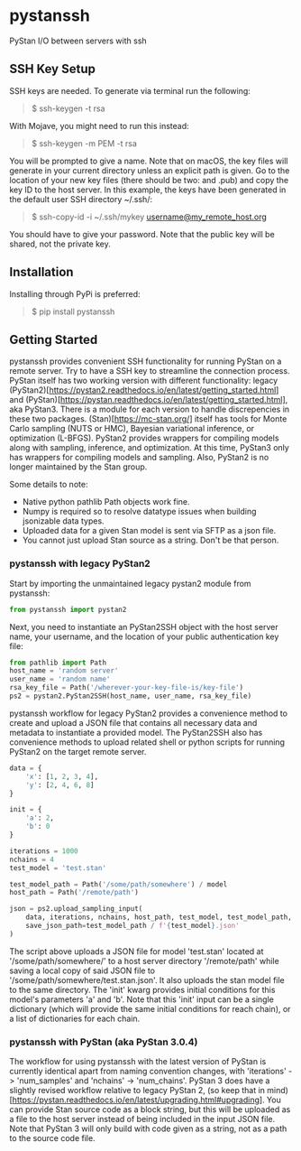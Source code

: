 # pystanssh
 PyStan I/O between servers with ssh

## SSH Key Setup
SSH keys are needed.  To generate via terminal run the following:
> $ ssh-keygen -t rsa

With Mojave, you might need to run this instead:
> $ ssh-keygen -m PEM -t rsa

You will be prompted to give a name.  Note that on macOS, the key files will generate in your current directory unless an explicit path is given.  Go to the location of your new key files (there should be two: <name> and <name>.pub) and copy the key ID to the host server.  In this example, the keys have been generated in the default user SSH directory ~/.ssh/:
> $ ssh-copy-id -i ~/.ssh/mykey username@my_remote_host.org

You should have to give your password.  Note that the public key will be shared, not the private key.

## Installation

Installing through PyPi is preferred:

> $ pip install pystanssh

## Getting Started

pystanssh provides convenient SSH functionality for running PyStan on a remote server.  Try to have a SSH key to streamline the connection process.  PyStan itself has two working version with different functionality: legacy (PyStan2)[https://pystan2.readthedocs.io/en/latest/getting_started.html] and (PyStan)[https://pystan.readthedocs.io/en/latest/getting_started.html], aka PyStan3.  There is a module for each version to handle discrepencies in these two packages. (Stan)[https://mc-stan.org/] itself has tools for Monte Carlo sampling (NUTS or HMC), Bayesian variational inference, or optimization (L-BFGS).  PyStan2 provides wrappers for compiling models along with sampling, inference, and optimization.  At this time, PyStan3 only has wrappers for compiling models and sampling.  Also, PyStan2 is no longer maintained by the Stan group.  

Some details to note:

* Native python pathlib Path objects work fine.
* Numpy is required so to resolve datatype issues when building jsonizable data types.
* Uploaded data for a given Stan model is sent via SFTP as a json file.
* You cannot just upload Stan source as a string.  Don't be that person.

### pystanssh with legacy PyStan2

Start by importing the unmaintained legacy pystan2 module from pystanssh:
```python
from pystanssh import pystan2
```

Next, you need to instantiate an PyStan2SSH object with the host server name, your username, and the location of your public authentication key file:
```python
from pathlib import Path
host_name = 'random server'
user_name = 'random name'
rsa_key_file = Path('/wherever-your-key-file-is/key-file')
ps2 = pystan2.PyStan2SSH(host_name, user_name, rsa_key_file)
```

pystanssh workflow for legacy PyStan2 provides a convenience method to create and upload a JSON file that contains all necessary data and metadata to instantiate a provided model.  The PyStan2SSH also has convenience methods to upload related shell or python scripts for running PyStan2 on the target remote server.
```python
data = {
    'x': [1, 2, 3, 4],
    'y': [2, 4, 6, 8]
}

init = {
    'a': 2,
    'b': 0
}

iterations = 1000
nchains = 4
test_model = 'test.stan'

test_model_path = Path('/some/path/somewhere') / model
host_path = Path('/remote/path')

json = ps2.upload_sampling_input(
    data, iterations, nchains, host_path, test_model, test_model_path, init=init,
    save_json_path=test_model_path / f'{test_model}.json'
)
```
The script above uploads a JSON file for model 'test.stan' located at '/some/path/somewhere/' to a host server directory '/remote/path' while saving a local copy of said JSON file to '/some/path/somewhere/test.stan.json'.  It also uploads the stan model file to the same directory.  The 'init' kwarg provides initial conditions for this model's parameters 'a' and 'b'.  Note that this 'init' input can be a single dictionary (which will provide the same initial conditions for reach chain), or a list of dictionaries for each chain.
### pystanssh with PyStan (aka PyStan 3.0.4)

The workflow for using pystanssh with the latest version of PyStan is currently identical apart from naming convention changes, with 'iterations' -> 'num_samples' and 'nchains' -> 'num_chains'.  PyStan 3 does have a slightly revised workflow relative to legacy PyStan 2, (so keep that in mind)[https://pystan.readthedocs.io/en/latest/upgrading.html#upgrading].  You can provide Stan source code as a block string, but this will be uploaded as a file to the host server instead of being included in the input JSON file.  Note that PyStan 3 will only build with code given as a string, not as a path to the source code file.
